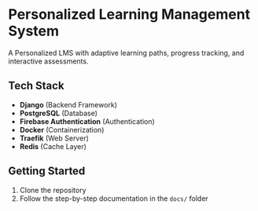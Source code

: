 # Personalized Learning Management System
A Personalized LMS with adaptive learning paths, progress tracking, and interactive assessments.

## Tech Stack
- **Django** (Backend Framework)
- **PostgreSQL** (Database)
- **Firebase Authentication** (Authentication)
- **Docker** (Containerization)
- **Traefik** (Web Server)
- **Redis** (Cache Layer)

## Getting Started
1. Clone the repository
2. Follow the step-by-step documentation in the `docs/` folder
 
